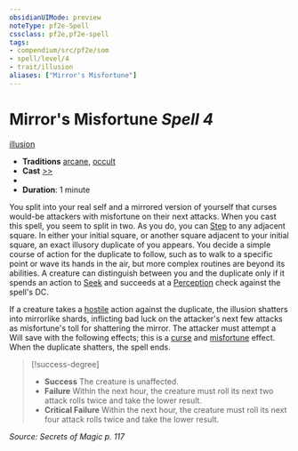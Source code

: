```yaml
---
obsidianUIMode: preview
noteType: pf2e-Spell
cssclass: pf2e,pf2e-spell
tags:
- compendium/src/pf2e/som
- spell/level/4
- trait/illusion
aliases: ["Mirror's Misfortune"]
---
```

# Mirror's Misfortune *Spell 4*   
[illusion](rules/traits/illusion.md "Illusion School Trait")  

- **Traditions** [arcane](rules/traits/arcane.md "Arcane Tradition Trait"), [occult](rules/traits/occult.md "Occult Tradition Trait")
- **Cast** [>>](rules/core-rulebook/chapter-9-playing-the-game.md#Actions "Two-Action") 
- 
- **Duration**: 1 minute

You split into your real self and a mirrored version of yourself that curses would-be attackers with misfortune on their next attacks. When you cast this spell, you seem to split in two. As you do, you can [Step](rules/actions/step.md) to any adjacent square. In either your initial square, or another square adjacent to your initial square, an exact illusory duplicate of you appears. You decide a simple course of action for the duplicate to follow, such as to walk to a specific point or wave its hands in the air, but more complex routines are beyond its abilities. A creature can distinguish between you and the duplicate only if it spends an action to [Seek](rules/actions/seek.md) and succeeds at a [Perception](compendium/skills.md#Perception) check against the spell's DC.

If a creature takes a [hostile](rules/conditions.md#Hostile) action against the duplicate, the illusion shatters into mirrorlike shards, inflicting bad luck on the attacker's next few attacks as misfortune's toll for shattering the mirror. The attacker must attempt a Will save with the following effects; this is a [curse](rules/traits/curse.md "Curse Effect Trait") and [misfortune](rules/traits/misfortune.md "Misfortune Effect Trait") effect. When the duplicate shatters, the spell ends.

> [!success-degree] 
> - **Success** The creature is unaffected.
> - **Failure** Within the next hour, the creature must roll its next two attack rolls twice and take the lower result.
> - **Critical Failure** Within the next hour, the creature must roll its next four attack rolls twice and take the lower result.

*Source: Secrets of Magic p. 117*